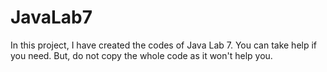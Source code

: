 # JavaLab7

In this project, I have created the codes of Java Lab 7. You can take help if you need. But, do not copy the whole code as it won't help you.

